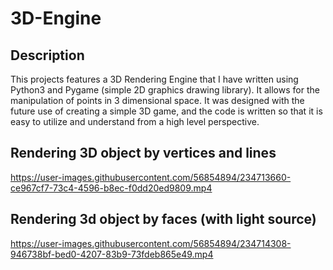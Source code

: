 # 3D-Engine

## Description
This projects features a 3D Rendering Engine that I have written using Python3 and Pygame (simple 2D graphics drawing library). It allows for the manipulation of points in 3 dimensional space. It was designed with the future use of creating a simple 3D game, and the code is written so that it is easy to utilize and understand from a high level perspective.

## Rendering 3D object by vertices and lines

https://user-images.githubusercontent.com/56854894/234713660-ce967cf7-73c4-4596-b8ec-f0dd20ed9809.mp4



## Rendering 3d object by faces (with light source)

https://user-images.githubusercontent.com/56854894/234714308-946738bf-bed0-4207-83b9-73fdeb865e49.mp4


